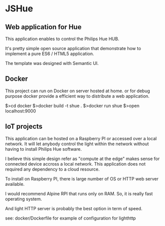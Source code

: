 # JSHue
## Web application for Hue 

This application enables to control the Philips Hue HUB.

It's pretty simple open source application that demonstrate how to implement a pure ES6 / HTML5 application.

The template was designed with Semantic UI.

Docker
---
This project can run on Docker on server hosted at home.
or for debug purpose docker provide a efficient way to distribute a web application.

$>cd docker
$>docker build -t shue .
$>docker run shue
$>open localhost:9000

IoT projects 
---

This application can be hosted on a Raspberry PI or accessed over a local network. It will let anybody control the light within the network without having to install Philips Hue software.

I believe this simple design refer as "compute at the edge" makes sense for connected device accross a local network. This application does not required any dependency to a cloud resource.

To install on Raspberry PI, there is large number of OS or HTTP web server available.

I would recommend Alpine RPI that runs only on RAM. So, it is really fast operating system.

And light HTTP server is probably the best option in term of speed.

see: docker/Dockerfile for example of configuration for lighthttp